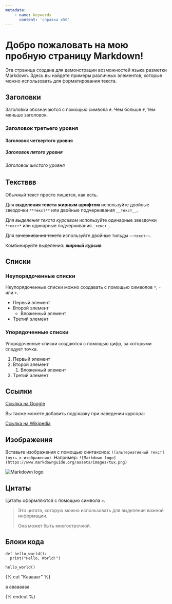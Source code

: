 ```yaml
---
metadata:
    - name: keywords
      content: 'справка к50'
---
```


# Добро пожаловать на мою пробную страницу Markdown!

Эта страница создана для демонстрации возможностей языка разметки Markdown. Здесь вы найдете примеры различных элементов, которые можно использовать для форматирования текста.

## Заголовки

Заголовки обозначаются с помощью символа `#`. Чем больше `#`, тем меньше заголовок.

### Заголовок третьего уровня

#### Заголовок четвертого уровня

##### Заголовок пятого уровня

###### Заголовок шестого уровня

## Текстввв

Обычный текст просто пишется, как есть.

Для **выделения текста жирным шрифтом** используйте двойные звездочки `**текст**` или двойные подчеркивания `__текст__`.

Для *выделения текста курсивом* используйте одинарные звездочки `*текст*` или одинарные подчеркивания `_текст_`.

Для ~~зачеркивания текста~~ используйте двойные тильды `~~текст~~`.

Комбинируйте выделения: ***жирный курсив***

## Списки

### Неупорядоченные списки

Неупорядоченные списки можно создавать с помощью символов `*`, `-` или `+`.

*   Первый элемент
*   Второй элемент
    *   Вложенный элемент
*   Третий элемент

### Упорядоченные списки

Упорядоченные списки создаются с помощью цифр, за которыми следует точка.

1.  Первый элемент
2.  Второй элемент
    1.  Вложенный элемент
3.  Третий элемент

## Ссылки

[Ссылка на Google](https://www.google.com)

Вы также можете добавить подсказку при наведении курсора:

[Ссылка на Wikipedia](https://www.wikipedia.org "Перейти на Wikipedia")

## Изображения

Вставьте изображения с помощью синтаксиса: `![альтернативный текст](путь_к_изображению)`.
Например: `![Markdown logo](https://www.markdownguide.org/assets/images/tux.png)`

![Markdown logo](https://www.markdownguide.org/assets/images/tux.png)

## Цитаты

Цитаты оформляются с помощью символа `>`.

> Это цитата, которую можно использовать для выделения важной информации.
>
> Она может быть многострочной.

## Блоки кода

```
def hello_world():
  print("Hello, World!")

hello_world()
```


{% cut "Кааааат" %}

а
аваааааа

{% endcut %}